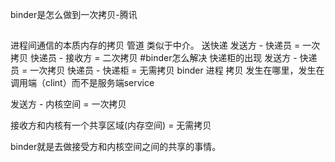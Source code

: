 binder是怎么做到一次拷贝-腾讯

##
进程间通信的本质内存的拷贝
管道 类似于中介。
送快递
发送方 - 快递员 = 一次拷贝
快递员 - 接收方 = 二次拷贝
#binder怎么解决 快递柜的出现
发送方 - 快递员 = 一次拷贝
快递员 - 快递柜 = 无需拷贝
binder 进程 拷贝 发生在哪里，发生在调用端（clint）而不是服务端service

发送方 - 内核空间 = 一次拷贝

接收方和内核有一个共享区域(内存空间) = 无需拷贝

binder就是去做接受方和内核空间之间的共享的事情。


